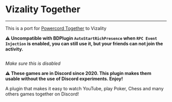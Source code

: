 # Vizality Together

---
This is a port for [Powercord Together](https://github.com/notsapinho/powercord-together) to Vizality

**⚠️ Uncompatible with BDPlugin `AutoStartRichPresence` when `RPC Event Injection` is enabled, you can still use it, but your friends can not join the activity.**

<img src="https://i.imgur.com/tBdxVVg.png" alt="">

*Make sure this is disabled*

**⚠️ These games are in Discord since 2020. This plugin makes them usable without the use of Discord experiments. Enjoy!**

A plugin that makes it easy to watch YouTube, play Poker, Chess and many others games together on Discord!

<img src="https://i.imgur.com/s5y2pEY.gif" align="center" alt="">
